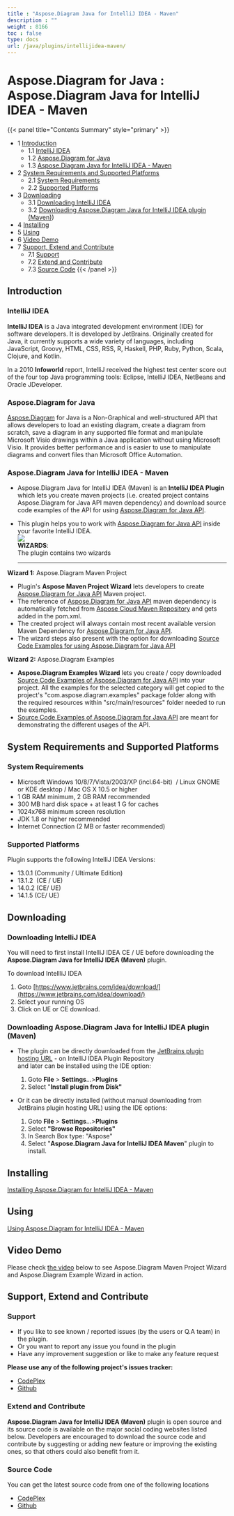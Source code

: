```yaml
---
title : "Aspose.Diagram Java for IntelliJ IDEA - Maven" 
description : "" 
weight : 8166 
toc : false
type: docs
url: /java/plugins/intellijidea-maven/
---
```


# Aspose.Diagram for Java : Aspose.Diagram Java for IntelliJ IDEA - Maven


{{< panel title="Contents Summary" style="primary" >}}
*   1 [Introduction](#introduction)
    *   1.1 [IntelliJ IDEA](#intellij-idea)
    *   1.2 [Aspose.Diagram for Java](#aspose.diagram-for-java)
    *   1.3 [Aspose.Diagram Java for IntelliJ IDEA - Maven](#aspose.diagram-java-for-intellij-idea---maven)
*   2 [System Requirements and Supported Platforms](#system-requirements-and-supported-platforms)
    *   2.1 [System Requirements](#system-requirements)
    *   2.2 [Supported Platforms](#supported-platforms)
*   3 [Downloading](#downloading)
    *   3.1 [Downloading IntelliJ IDEA](#downloading-intellij-idea)
    *   3.2 [Downloading Aspose.Diagram Java for IntelliJ IDEA plugin (Maven)](#downloading-aspose.diagram-java-for-intellij-idea-plugin-(maven)))
*   4 [Installing](#installing)
*   5 [Using](#using)
*   6 [Video Demo](#video-demo)
*   7 [Support, Extend and Contribute](#support,-extend-and-contribute)
    *   7.1 [Support](#support)
    *   7.2 [Extend and Contribute](#extend-and-contribute)
    *   7.3 [Source Code](#source-code)
{{< /panel >}}
## Introduction

### IntelliJ IDEA

**IntelliJ IDEA** is a Java integrated development environment (IDE) for software developers. It is developed by JetBrains. Originally created for Java, it currently supports a wide variety of languages, including JavaScript, Groovy, HTML, CSS, RSS, R, Haskell, PHP, Ruby, Python, Scala, Clojure, and Kotlin.

In a 2010 **Infoworld** report, IntelliJ received the highest test center score out of the four top Java programming tools: Eclipse, IntelliJ IDEA, NetBeans and Oracle JDeveloper.

### Aspose.Diagram for Java

[Aspose.Diagram](http://www.aspose.com/java/diagram-component.aspx) for Java is a Non-Graphical and well-structured API that allows developers to load an existing diagram, create a diagram from scratch, save a diagram in any supported file format and manipulate Microsoft Visio drawings within a Java application without using Microsoft Visio. It provides better performance and is easier to use to manipulate diagrams and convert files than Microsoft Office Automation.

### Aspose.Diagram Java for IntelliJ IDEA - Maven

*   Aspose.Diagram Java for IntelliJ IDEA (Maven) is an **IntelliJ IDEA Plugin** which lets you create maven projects (i.e. created project contains Aspose.Diagram for Java API maven dependency) and download source code examples of the API for using [Aspose.Diagram for Java API](http://www.aspose.com/java/diagram-component.aspx).

*   This plugin helps you to work with [Aspose.Diagram for Java API](http://www.aspose.com/java/diagram-component.aspx) inside your favorite IntelliJ IDEA.  
    ![](http://i.imgur.com/KWKGljg.png)  
    **WIZARDS**:  
    The plugin contains two wizards
    
    ---
    

**Wizard 1:** Aspose.Diagram Maven Project

*   Plugin's **Aspose Maven Project Wizard** lets developers to create [Aspose.Diagram for Java API](http://www.aspose.com/java/diagram-component.aspx) Maven project.
*   The reference of [Aspose.Diagram for Java API](http://www.aspose.com/java/diagram-component.aspx) maven dependency is automatically fetched from [Aspose Cloud Maven Repository](http://maven.aspose.com/artifactory/webapp/home.html?0) and gets added in the pom.xml.
*   The created project will always contain most recent available version Maven Dependency for [Aspose.Diagram for Java API](http://www.aspose.com/java/diagram-component.aspx).
*   The wizard steps also present with the option for downloading [Source Code Examples for using Aspose.Diagram for Java API](https://github.com/asposediagram/Aspose.Diagram-for-Java/tree/master/Examples)

**Wizard 2:** Aspose.Diagram Examples

*   **Aspose.Diagram Examples Wizard** lets you create / copy downloaded [Source Code Examples of Aspose.Diagram for Java API](https://github.com/asposediagram/Aspose.Diagram-for-Java/tree/master/Examples) into your project. All the examples for the selected category will get copied to the project's "com.aspose.diagram.examples" package folder along with the required resources within "src/main/resources" folder needed to run the examples.
*   [Source Code Examples of Aspose.Diagram for Java API](https://github.com/asposediagram/Aspose.Diagram-for-Java/tree/master/Examples) are meant for demonstrating the different usages of the API.

## System Requirements and Supported Platforms

### System Requirements

*   Microsoft Windows 10/8/7/Vista/2003/XP (incl.64-bit)  / Linux GNOME or KDE desktop / Mac OS X 10.5 or higher
*   1 GB RAM minimum, 2 GB RAM recommended
*   300 MB hard disk space + at least 1 G for caches
*   1024x768 minimum screen resolution
*   JDK 1.8 or higher recommended
*   Internet Connection (2 MB or faster recommended)

### Supported Platforms

Plugin supports the following IntelliJ IDEA Versions:

*   13.0.1 (Community / Ultimate Edition)
*   13.1.2  (CE / UE)
*   14.0.2 (CE/ UE)
*   14.1.5 (CE/ UE)

## Downloading

### Downloading IntelliJ IDEA

You will need to first install IntelliJ IDEA CE / UE before downloading the **Aspose.Diagram Java for IntelliJ IDEA (Maven)** plugin.

To download IntellliJ IDEA

1.  Goto [https://www.jetbrains.com/idea/download/](https://www.jetbrains.com/idea/download/)
2.  Select your running OS
3.  Click on UE or CE download.

### Downloading Aspose.Diagram Java for IntelliJ IDEA plugin (Maven)

*   The plugin can be directly downloaded from the [JetBrains plugin hosting URL](https://goo.gl/JjSReR) - on IntelliJ IDEA Plugin Repository  
    and later can be installed using the IDE option:
    1.  Goto **File** > **Settings**...>**Plugins**
    2.  Select "**Install plugin from Disk"**

*   Or it can be directly installed (without manual downloading from JetBrains plugin hosting URL) using the IDE options:
    1.  Goto **File** > **Settings**...>**Plugins**
    2.  Select **"Browse Repositories"**
    3.  In Search Box type: "Aspose"
    4.  Select "**Aspose.Diagram Java for IntelliJ IDEA Maven**" plugin to install.

## Installing

[Installing Aspose.Diagram for IntelliJ IDEA - Maven](http://www.aspose.com/docs/display/diagramjava/Installing+and+Using+Aspose.Diagram+for+IntelliJ+IDEA+-+Maven#InstallingandUsingAspose.DiagramforIntelliJIDEA-Maven-Installing)

## Using

[Using Aspose.Diagram for IntelliJ IDEA - Maven](http://www.aspose.com/docs/display/diagramjava/Installing+and+Using+Aspose.Diagram+for+IntelliJ+IDEA+-+Maven#InstallingandUsingAspose.DiagramforIntelliJIDEA-Maven-Using)

## Video Demo

Please check [the video](https://youtu.be/-xC88uuv4eI) below to see Aspose.Diagram Maven Project Wizard and Aspose.Diagram Example Wizard in action.

## Support, Extend and Contribute

### Support

*   If you like to see known / reported issues (by the users or Q.A team) in the plugin.
*   Or you want to report any issue you found in the plugin
*   Have any improvement suggestion or like to make any feature request

**Please use any of the following project's issues tracker:**

*   [CodePlex](https://asposediagramjavaintellij.codeplex.com/workitem/list/basic)
*   [Github](https://github.com/asposediagram/Aspose.Diagram-for-Java/issues)

### Extend and Contribute

**Aspose.Diagram Java for IntelliJ IDEA (Maven)** plugin is open source and its source code is available on the major social coding websites listed below. Developers are encouraged to download the source code and contribute by suggesting or adding new feature or improving the existing ones, so that others could also benefit from it.

### Source Code

You can get the latest source code from one of the following locations

*   [CodePlex](https://asposediagramjavaintellij.codeplex.com)
*   [Github](https://github.com/asposediagram/Aspose.Diagram-for-Java/tree/master/Plugins/Aspose.Diagram-for-Java_for_IntelliJ%28Maven%29)

